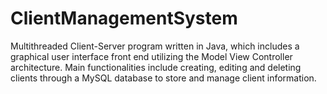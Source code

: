# ClientManagementSystem
Multithreaded Client-Server program written in Java, which includes a graphical user interface front end utilizing the Model View Controller architecture. Main functionalities include creating, editing and deleting clients through a MySQL database to store and manage client information.
